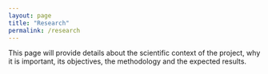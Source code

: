 ```yaml
---
layout: page
title: "Research"
permalink: /research
---
```


This page will provide details about the scientific context of the project, why it is important, its objectives, the methodology and the expected results.
